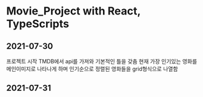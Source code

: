 Movie_Project
with React, TypeScripts
============
2021-07-30
-----------
프로젝트 시작 TMDB에서 api를 가져와 기본적인 틀을 갖춤
현재 가장 인기있는 영화를 메인이미지로 나타나게 하며
인기순으로 정렬된 영화들을 grid형식으로 나열함

2021-07-31
----------
